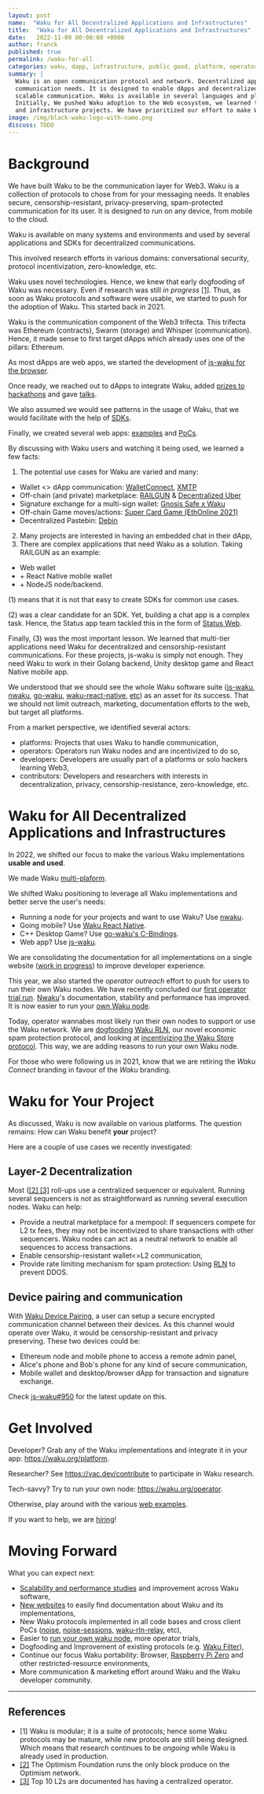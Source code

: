 ```yaml
---
layout: post
name:  "Waku for All Decentralized Applications and Infrastructures"
title:  "Waku for All Decentralized Applications and Infrastructures"
date:   2022-11-09 00:00:00 +0000
author: franck
published: true
permalink: /waku-for-all
categories: waku, dapp, infrastructure, public good, platform, operator
summary: | 
  Waku is an open communication protocol and network. Decentralized apps and infrastructure can use Waku for their
  communication needs. It is designed to enable dApps and decentralized infrastructure projects to have secure, private,
  scalable communication. Waku is available in several languages and platforms, from Web to mobile to desktop to cloud. 
  Initially, We pushed Waku adoption to the Web ecosystem, we learned that Waku is usable in a variety of complex applications
  and infrastructure projects. We have prioritized our effort to make Waku usable on various platforms and environments.
image: /img/black-waku-logo-with-name.png
discuss: TODO
---
```


# Background

We have built Waku to be the communication layer for Web3. Waku is a collection of protocols to chose from for your
messaging needs. It enables secure, censorship-resistant, privacy-preserving, spam-protected communication for its user.
It is designed to run on any device, from mobile to the cloud.

Waku is available on many systems and environments and used by several applications and SDKs for decentralized communications.

This involved research efforts in various domains: conversational security, protocol incentivization, zero-knowledge,
etc.

Waku uses novel technologies. Hence, we knew that early dogfooding of Waku was necessary. Even if research
was still _in progress_ [[1]](#footnote1). Thus, as soon as Waku protocols and software were usable, we started to push
for the adoption of Waku. This started back in 2021.

Waku is the communication component of the Web3 trifecta. This trifecta was Ethereum (contracts), Swarm
(storage) and Whisper (communication). Hence, it made sense to first target dApps which already uses one of the pillars:
Ethereum. 

As most dApps are web apps, we started the development of [js-waku for the browser](https://vac.dev/presenting-js-waku).

Once ready, we reached out to dApps to integrate Waku, added [prizes to hackathons](https://twitter.com/waku_org/status/1451400128791605254?s=20&t=Zhc0BEz6RVLkE_SeE6UyFA)
and gave [talks](https://docs.wakuconnect.dev/docs/presentations/).

We also assumed we would see patterns in the usage of Waku, that we would facilitate with the help of
[SDKs](https://github.com/status-im/wakuconnect-vote-poll-sdk).

Finally, we created several web apps:
[examples](https://docs.wakuconnect.dev/docs/examples/)
and [PoCs](https://github.com/status-iM/gnosis-safe-waku).

By discussing with Waku users and watching it being used, we learned a few facts:

1. The potential use cases for Waku are varied and many:
  - Wallet <> dApp communication: [WalletConnect](https://medium.com/walletconnect/walletconnect-v2-0-protocol-whats-new-3243fa80d312), [XMTP](https://xmtp.org/docs/dev-concepts/architectural-overview/)
  - Off-chain (and private) marketplace:
    [RAILGUN](https://twitter.com/RAILGUN_Project/status/1556780629848727552?s=20&t=NEKQJiJAfg5WJqvuF-Ym_Q) & 
    [Decentralized Uber](https://twitter.com/TheBojda/status/1455557282318721026)
  - Signature exchange for a multi-sign wallet: [Gnosis Safe x Waku](https://github.com/status-im/gnosis-safe-waku)
  - Off-chain Game moves/actions: [Super Card Game (EthOnline 2021)](https://showcase.ethglobal.com/ethonline2021/super-card-game)
  - Decentralized Pastebin: [Debin](https://debin.io/)
2. Many projects are interested in having an embedded chat in their dApp,
3. There are complex applications that need Waku as a solution. Taking RAILGUN as an example:
  - Web wallet
  - \+ React Native mobile wallet
  - \+ NodeJS node/backend.

(1) means that it is not that easy to create SDKs for common use cases.

(2) was a clear candidate for an SDK. Yet, building a chat app is a complex task. Hence, the Status app team tackled
this in the form of [Status Web](https://github.com/status-im/status-web/).

Finally, (3) was the most important lesson. We learned that multi-tier applications need Waku for decentralized and
censorship-resistant communications. For these projects, js-waku is simply not enough. They need Waku to work in their
Golang backend, Unity desktop game and React Native mobile app.

We understood that we should see the whole Waku software suite
([js-waku](https://github.com/waku-org/js-waku),
[nwaku](https://github.com/status-im/nwaku),
[go-waku](https://github.com/status-im/go-waku),
[waku-react-native](https://github.com/waku-org/waku-react-native),
[etc](https://github.com/waku-org)) as an asset for its success.
That we should not limit outreach, marketing, documentation efforts to the web, but target all platforms.

From a market perspective, we identified several actors:

- platforms: Projects that uses Waku to handle communication,
- operators: Operators run Waku nodes and are incentivized to do so,
- developers: Developers are usually part of a platforms or solo hackers learning Web3,
- contributors: Developers and researchers with interests in decentralization, privacy, censorship-resistance,
  zero-knowledge, etc.

# Waku for All Decentralized Applications and Infrastructures

In 2022, we shifted our focus to make the various Waku implementations **usable and used**.

We made Waku [multi-plaform](https://github.com/status-im/go-waku/tree/master/examples).

We shifted Waku positioning to leverage all Waku implementations and better serve the user's needs:

- Running a node for your projects and want to use Waku? Use [nwaku](https://github.com/status-im/nwaku).
- Going mobile? Use [Waku React Native](https://github.com/status-im/waku-react-native).
- C++ Desktop Game? Use [go-waku's C-Bindings](https://github.com/status-im/go-waku/tree/master/examples/c-bindings).
- Web app? Use [js-waku](https://github.com/status-im/js-waku).

We are consolidating the documentation for all implementations on a single website ([work in progress](https://github.com/waku-org/waku.org/issues/15))
to improve developer experience.

This year, we also started the _operator outreach_ effort to push for users to run their own Waku nodes. We have
recently concluded our [first operator trial run](https://github.com/status-im/nwaku/issues/828).
[Nwaku](https://vac.dev/introducing-nwaku)'s documentation, stability and performance has improved. It is now easier to
run your [own Waku node](https://github.com/status-im/nwaku/tree/master/docs/operators).

Today, operator wannabes most likely run their own nodes to support or use the Waku network.
We are [dogfooding](https://twitter.com/oskarth/status/1582027828295790593?s=20&t=DPEP6fXK6KWbBjV5EBCBMA)
[Waku RLN](https://github.com/status-im/nwaku/issues/827), our novel economic spam protection protocol,
and looking at [incentivizing the Waku Store protocol](https://github.com/vacp2p/research/issues/99).
This way, we are adding reasons to run your own Waku node.

For those who were following us in 2021, know that we are retiring the _Waku Connect_ branding in favour of the _Waku_
branding.

# Waku for Your Project

As discussed, Waku is now available on various platforms. The question remains: How can Waku benefit **your** project?

Here are a couple of use cases we recently investigated:

## Layer-2 Decentralization

Most ([[2] [3]](#references) roll-ups use a centralized sequencer or equivalent. Running several sequencers is not as straightforward as running several execution nodes.
Waku can help:

- Provide a neutral marketplace for a mempool: If sequencers compete for L2 tx fees, they may not be incentivized to
  share transactions with other sequencers. Waku nodes can act as a neutral network to enable all sequences to access
  transactions.
- Enable censorship-resistant wallet<>L2 communication,
- Provide rate limiting mechanism for spam protection: Using [RLN](https://rfc.vac.dev/spec/32/) to prevent DDOS.

## Device pairing and communication

With [Waku Device Pairing](https://rfc.vac.dev/spec/43/), a user can setup a secure encrypted communication channel
between their devices. As this channel would operate over Waku, it would be censorship-resistant and privacy preserving.
These two devices could be:

- Ethereum node and mobile phone to access a remote admin panel,
- Alice's phone and Bob's phone for any kind of secure communication,
- Mobile wallet and desktop/browser dApp for transaction and signature exchange.

Check [js-waku#950](https://github.com/waku-org/js-waku/issues/950) for the latest update on this. 

# Get Involved

Developer? Grab any of the Waku implementations and integrate it in your app: https://waku.org/platform.

Researcher? See https://vac.dev/contribute to participate in Waku research.

Tech-savvy? Try to run your own node: https://waku.org/operator.

Otherwise, play around with the various [web examples](https://github.com/waku-org/js-waku-examples#readme).

If you want to help, we are [hiring](https://jobs.status.im/)!

# Moving Forward

What you can expect next:

- [Scalability and performance studies](https://forum.vac.dev/t/waku-v2-scalability-studies/142/9) and improvement across Waku software,
- [New websites](https://github.com/waku-org/waku.org/issues/15) to easily find documentation about Waku and its implementations,
- New Waku protocols implemented in all code bases and cross client PoCs
  ([noise](https://rfc.vac.dev/spec/35/), [noise-sessions](https://rfc.vac.dev/spec/37/),
  [waku-rln-relay](https://rfc.vac.dev/spec/17/), etc),
- Easier to [run your own waku node](https://github.com/status-im/nwaku/issues/828), more operator trials,
- Dogfooding and Improvement of existing protocols (e.g. [Waku Filter](https://github.com/vacp2p/rfc/issues?q=is%3Aissue+is%3Aopen+sort%3Aupdated-desc++12%2FWAKU2-FILTER)),
- Continue our focus Waku portability: Browser,
  [Raspberry Pi Zero](https://twitter.com/richardramos_me/status/1574405469912932355?s=20&t=DPEP6fXK6KWbBjV5EBCBMA) and other restricted-resource environments,
- More communication & marketing effort around Waku and the Waku developer community.

---

## References

- <a id="footnote1">[1]</a> Waku is modular; it is a suite of protocols; hence some Waku protocols may be mature, while
  new protocols are still being designed. Which means that research continues to be _ongoing_ while
  Waku is already used in production. 
- [[2]](https://community.optimism.io/docs/how-optimism-works/#block-production) The Optimism Foundation runs the only block produce on the Optimism network.
- [[3]](https://l2beat.com/) Top 10 L2s are documented has having a centralized operator.
